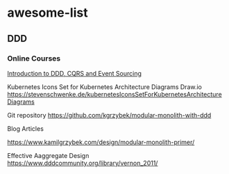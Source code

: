 # awesome-list

## DDD
### Online Courses
[Introduction to DDD, CQRS and Event Sourcing](https://academy.axoniq.io/course/ddd-cqrs-eventsourcing-concepts)

Kubernetes Icons Set for Kubernetes Architecture Diagrams
Draw.io
https://stevenschwenke.de/kubernetesIconsSetForKubernetesArchitectureDiagrams

Git repository
https://github.com/kgrzybek/modular-monolith-with-ddd

Blog Articles

https://www.kamilgrzybek.com/design/modular-monolith-primer/

Effective Aaggregate Design
https://www.dddcommunity.org/library/vernon_2011/
